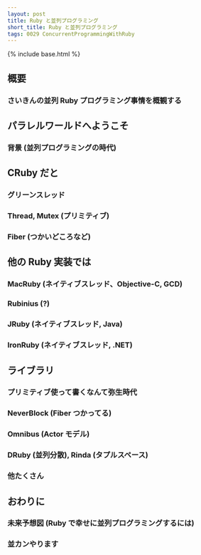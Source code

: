 ```yaml
---
layout: post
title: Ruby と並列プログラミング
short_title: Ruby と並列プログラミング
tags: 0029 ConcurrentProgrammingWithRuby
---
```

{% include base.html %}


## 概要

### さいきんの並列 Ruby プログラミング事情を概観する

## パラレルワールドへようこそ

### 背景 (並列プログラミングの時代)

## CRuby だと

### グリーンスレッド

### Thread, Mutex (プリミティブ)

### Fiber (つかいどころなど)

## 他の Ruby 実装では

### MacRuby (ネイティブスレッド、Objective-C, GCD)

### Rubinius (?)

### JRuby (ネイティブスレッド, Java)

### IronRuby (ネイティブスレッド, .NET)

## ライブラリ

### プリミティブ使って書くなんて弥生時代

### NeverBlock (Fiber つかってる)

### Omnibus (Actor モデル)

### DRuby (並列分散), Rinda (タプルスペース)

### 他たくさん

## おわりに

### 未来予想図 (Ruby で幸せに並列プログラミングするには)

### 並カンやります


